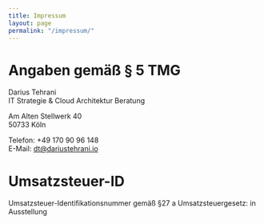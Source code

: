 ```yaml
---
title: Impressum
layout: page
permalink: "/impressum/"
---
```


# Angaben gemäß § 5 TMG
Darius Tehrani  
IT Strategie & Cloud Architektur Beratung

Am Alten Stellwerk 40  
50733 Köln  

Telefon: +49 170 90 96 148  
E-Mail:	dt@dariustehrani.io

# Umsatzsteuer-ID

Umsatzsteuer-Identifikationsnummer gemäß §27 a Umsatzsteuergesetz:
in Ausstellung